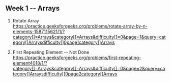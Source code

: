 ## Week 1 -- Arrays

1. Rotate Array  
https://practice.geeksforgeeks.org/problems/rotate-array-by-n-elements-1587115621/1/?category[]=Arrays&category[]=Arrays&difficulty[]=0&page=1&query=category[]Arraysdifficulty[]0page1category[]Arrays

2. First Repeating Element  -- Not Done  
https://practice.geeksforgeeks.org/problems/first-repeating-element4018/1/?category[]=Arrays&category[]=Arrays&difficulty[]=0&page=2&query=category[]Arraysdifficulty[]0page2category[]Arrays
